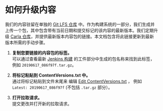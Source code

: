 # 如何升级内容

我们的内容驻留在单独的 [Git LFS 仓库][contentrepolink] 中。作为构建系统的一部分，我们生成并上传一个包，其中包含带有当前日期和提交标记的该内容的最新版本。我们定期升级 [Carla 仓库][carlarepolink]，并提供最新版本内容包的链接。本文档包含将此链接更新到最新版本所需的手动步骤。

1. **复制您要链接的内容包的标签。**<br>
   可以通过查看最新 [Jenkins 构建][jenkinslink] 的工件部分中生成的包名称来找到此标签，例如
   `20190617_086f97f.tar.gz`。

2. **将标记粘贴到 ContentVersions.txt 中。**<br>
   通过将标记粘贴到文件末尾来
编辑 [Edit ContentVersions.txt][cvlink] ，
   例如 `Latest: 20190617_086f97f` (不包括 `.tar.gz` 部分）。

3. **打开拉取请求。**<br>
   提交更改并打开新的拉取请求。

[contentrepolink]: https://bitbucket.org/carla-simulator/carla-content
[carlarepolink]: https://github.com/carla-simulator/carla
[jenkinslink]: http://35.181.165.160:8080/blue/organizations/jenkins/carla-content/activity
[cvlink]: https://github.com/carla-simulator/carla/edit/master/Util/ContentVersions.txt
